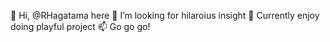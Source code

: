 👋 Hi, @RHagatama here
👀 I’m looking for hilaroius insight
🌱 Currently enjoy doing playful project
📫 Go go go!

<!---
RHagatama/RHagatama is a ✨ special ✨ repository because its `README.md` (this file) appears on your GitHub profile.
You can click the Preview link to take a look at your changes.
--->

